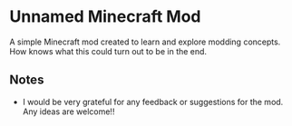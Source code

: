 # Unnamed Minecraft Mod

A simple Minecraft mod created to learn and explore modding concepts. How knows what this could turn out to be in the end.

## Notes

- I would be very grateful for any feedback or suggestions for the mod. Any ideas are welcome!!
